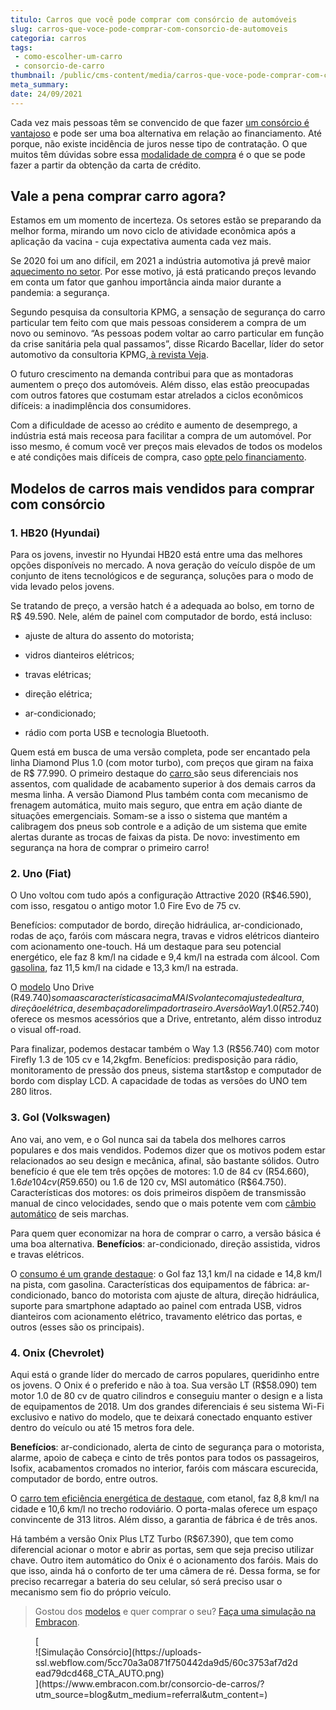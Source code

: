 ```yaml
---
titulo: Carros que você pode comprar com consórcio de automóveis
slug: carros-que-voce-pode-comprar-com-consorcio-de-automoveis
categoria: carros
tags:
 - como-escolher-um-carro
 - consorcio-de-carro
thumbnail: /public/cms-content/media/carros-que-voce-pode-comprar-com-consorcio-de-automoveis.jpg
meta_summary: 
date: 24/09/2021
---
```

Cada vez mais pessoas têm se convencido de que fazer [um consórcio é vantajoso](https://www.embracon.com.br/blog/sabe-a-diferenca-entre-consorcio-e-financiamento-a-gente-te-conta) e pode ser uma boa alternativa em relação ao financiamento. Até porque, não existe incidência de juros nesse tipo de contratação. O que muitos têm dúvidas sobre essa [modalidade de compra](https://www.embracon.com.br/conhecaoconsorcio/o-que-e-consorcio) é o que se pode fazer a partir da obtenção da carta de crédito.

Vale a pena comprar carro agora? 
---------------------------------

Estamos em um momento de incerteza. Os setores estão se preparando da melhor forma, mirando um novo ciclo de atividade econômica após a aplicação da vacina - cuja expectativa aumenta cada vez mais.

Se 2020 foi um ano difícil, em 2021 a indústria automotiva já prevê maior [aquecimento no setor](https://www.embracon.com.br/blog/lancamentos-de-carros-neste-ano). Por esse motivo, já está praticando preços levando em conta um fator que ganhou importância ainda maior durante a pandemia: a segurança.

Segundo pesquisa da consultoria KPMG, a sensação de segurança do carro particular tem feito com que mais pessoas considerem a compra de um novo ou seminovo. “As pessoas podem voltar ao carro particular em função da crise sanitária pela qual passamos”, disse Ricardo Bacellar, líder do setor automotivo da consultoria KPMG,[ à revista Veja](https://veja.abril.com.br/economia/demanda-por-carros-deve-subir-apos-pandemia-mas-nao-vai-ajudar-montadoras/).

O futuro crescimento na demanda contribui para que as montadoras aumentem o preço dos automóveis. Além disso, elas estão preocupadas com outros fatores que costumam estar atrelados a ciclos econômicos difíceis: a inadimplência dos consumidores.

Com a dificuldade de acesso ao crédito e aumento de desemprego, a indústria está mais receosa para facilitar a compra de um automóvel. Por isso mesmo, é comum você ver preços mais elevados de todos os modelos e até condições mais difíceis de compra, caso [opte pelo financiamento](https://www.embracon.com.br/blog/financiamento-ou-consorcio-o-que-e-melhor-na-compra-de-um-imovel).

Modelos de carros mais vendidos para comprar com consórcio 
-----------------------------------------------------------

### 1. HB20 (Hyundai) 

Para os jovens, investir no Hyundai HB20 está entre uma das melhores opções disponíveis no mercado. A nova geração do veículo dispõe de um conjunto de itens tecnológicos e de segurança, soluções para o modo de vida levado pelos jovens.

Se tratando de preço, a versão hatch é a adequada ao bolso, em torno de R$ 49.590. Nele, além de painel com computador de bordo, está incluso:

- ajuste de altura do assento do motorista;
- vidros dianteiros elétricos;

- travas elétricas;
- direção elétrica;
- ar-condicionado;
- rádio com porta USB e tecnologia Bluetooth.

Quem está em busca de uma versão completa, pode ser encantado pela linha Diamond Plus 1.0 (com motor turbo), com preços que giram na faixa de R$ 77.990. O primeiro destaque do [carro ](https://www.embracon.com.br/blog/saiba-qual-a-importancia-de-realizar-as-revisoes-regulares-do-carro)são seus diferenciais nos assentos, com qualidade de acabamento superior à dos demais carros da mesma linha. A versão Diamond Plus também conta com mecanismo de frenagem automática, muito mais seguro, que entra em ação diante de situações emergenciais. Somam-se a isso o sistema que mantém a calibragem dos pneus sob controle e a adição de um sistema que emite alertas durante as trocas de faixas da pista. De novo: investimento em segurança na hora de comprar o primeiro carro!

### 2. Uno (Fiat) 

O Uno voltou com tudo após a configuração Attractive 2020 (R$46.590), com isso, resgatou o antigo motor 1.0 Fire Evo de 75 cv.

Benefícios: computador de bordo, direção hidráulica, ar-condicionado, rodas de aço, faróis com máscara negra, travas e vidros elétricos dianteiro com acionamento one-touch. Há um destaque para seu potencial energético, ele faz 8 km/l na cidade e 9,4 km/l na estrada com álcool. Com [gasolina](https://www.embracon.com.br/blog/como-economizar-em-tempos-de-gasolina-tao-cara), faz 11,5 km/l na cidade e 13,3 km/l na estrada.

O [modelo](https://www.embracon.com.br/blog/carros-mais-baratos-os-modelos-de-ate-r-40-mil) Uno Drive (R$49.740) soma as características acima MAIS volante com ajuste de altura, direção elétrica, desembaçador e limpador traseiro. A versão Way 1.0 (R$52.740) oferece os mesmos acessórios que a Drive, entretanto, além disso introduz o visual off-road.

Para finalizar, podemos destacar também o Way 1.3 (R$56.740) com motor Firefly 1.3 de 105 cv e 14,2kgfm. Benefícios: predisposição para rádio, monitoramento de pressão dos pneus, sistema start&amp;stop e computador de bordo com display LCD. A capacidade de todas as versões do UNO tem 280 litros.

### 3. Gol (Volkswagen) 

Ano vai, ano vem, e o Gol nunca sai da tabela dos melhores carros populares e dos mais vendidos. Podemos dizer que os motivos podem estar relacionados ao seu design e mecânica, afinal, são bastante sólidos. Outro benefício é que ele tem três opções de motores: 1.0 de 84 cv (R$54.660), 1.6 de 104 cv (R$59.650) ou 1.6 de 120 cv, MSI automático (R$64.750). Características dos motores: os dois primeiros dispõem de transmissão manual de cinco velocidades, sendo que o mais potente vem com [câmbio automático](https://www.embracon.com.br/blog/carro-manual-ou-automatico-qual-e-a-melhor-opcao) de seis marchas.

Para quem quer economizar na hora de comprar o carro, a versão básica é uma boa alternativa. **Benefícios**: ar-condicionado, direção assistida, vidros e travas elétricos.

O [consumo é um grande destaque](https://www.embracon.com.br/blog/afinal-quais-sao-os-carros-mais-economicos-do-mercado): o Gol faz 13,1 km/l na cidade e 14,8 km/l na pista, com gasolina. Características dos equipamentos de fábrica: ar-condicionado, banco do motorista com ajuste de altura, direção hidráulica, suporte para smartphone adaptado ao painel com entrada USB, vidros dianteiros com acionamento elétrico, travamento elétrico das portas, e outros (esses são os principais).

### 4. Onix (Chevrolet) 

Aqui está o grande líder do mercado de carros populares, queridinho entre os jovens. O Onix é o preferido e não à toa. Sua versão LT (R$58.090) tem motor 1.0 de 80 cv de quatro cilindros e conseguiu manter o design e a lista de equipamentos de 2018. Um dos grandes diferenciais é seu sistema Wi-Fi exclusivo e nativo do modelo, que te deixará conectado enquanto estiver dentro do veículo ou até 15 metros fora dele.

**Benefícios**: ar-condicionado, alerta de cinto de segurança para o motorista, alarme, apoio de cabeça e cinto de três pontos para todos os passageiros, Isofix, acabamentos cromados no interior, faróis com máscara escurecida, computador de bordo, entre outros.

O [carro tem eficiência energética de destaque](https://www.embracon.com.br/blog/como-funcionam-os-carros-flex-e-quais-sao-as-suas-vantagens), com etanol, faz 8,8 km/l na cidade e 10,6 km/l no trecho rodoviário. O porta-malas oferece um espaço convincente de 313 litros. Além disso, a garantia de fábrica é de três anos.

Há também a versão Onix Plus LTZ Turbo (R$67.390), que tem como diferencial acionar o motor e abrir as portas, sem que seja preciso utilizar chave. Outro item automático do Onix é o acionamento dos faróis. Mais do que isso, ainda há o conforto de ter uma câmera de ré. Dessa forma, se for preciso recarregar a bateria do seu celular, só será preciso usar o mecanismo sem fio do próprio veículo.

> Gostou dos [modelos](https://www.embracon.com.br/blog/os-4-modelos-de-carro-mais-esperados-para-2020) e quer comprar o seu? [Faça uma simulação na Embracon](https://www.embracon.com.br/consorcio-de-carros/?utm_source=blog&utm_medium=referral&utm_content=).

<figure class="w-richtext-figure-type-image w-richtext-align-center">[<div>![Simulação Consórcio](https://uploads-ssl.webflow.com/5cc70a3a0871f750442da9d5/60c3753af7d2dead79dcd468_CTA_AUTO.png)</div>](https://www.embracon.com.br/consorcio-de-carros/?utm_source=blog&utm_medium=referral&utm_content=)</figure>
